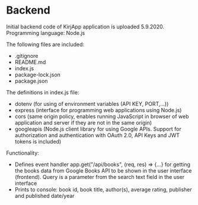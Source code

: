 # Backend

Initial backend code of KirjApp application is uploaded 5.9.2020. Programming language: Node.js 

The following files are included: 
- .gitignore 
- README.md 
- index.js 
- package-lock.json 
- package.json 
  
The definitions in index.js file: 

- dotenv (for using of environment variables (API KEY, PORT,…)) 
- express (interface for programming web applications using Node.js) 
- cors (same origin policy, enables running JavaScript in browser of web application and server if they are not in the same origin) 
- googleapis (Node.js client library for using Google APIs. Support for authorization and authentication with OAuth 2.0, API Keys and JWT tokens is included) 

Functionality: 

- Defines event handler app.get("/api/books", (req, res) => {…} for getting the books data from Google Books API to be shown in the user interface (frontend). Query is a parameter from the search text field in the user interface 
- Prints to console: book id, book title, author(s), average rating, publisher and published date/year 
